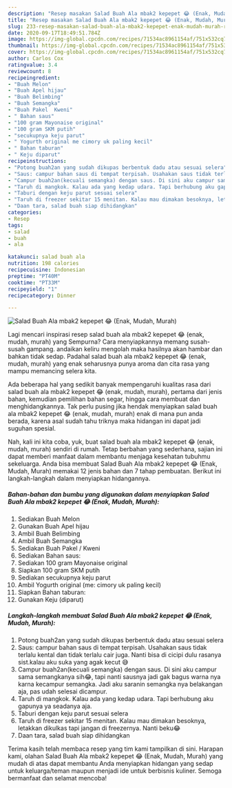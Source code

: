 ```yaml
---
description: "Resep masakan Salad Buah Ala mbak2 kepepet 😂 (Enak, Mudah, Murah) | Resep Membuat Salad Buah Ala mbak2 kepepet 😂 (Enak, Mudah, Murah) Yang Enak Dan Lezat"
title: "Resep masakan Salad Buah Ala mbak2 kepepet 😂 (Enak, Mudah, Murah) | Resep Membuat Salad Buah Ala mbak2 kepepet 😂 (Enak, Mudah, Murah) Yang Enak Dan Lezat"
slug: 233-resep-masakan-salad-buah-ala-mbak2-kepepet-enak-mudah-murah-resep-membuat-salad-buah-ala-mbak2-kepepet-enak-mudah-murah-yang-enak-dan-lezat
date: 2020-09-17T18:49:51.784Z
image: https://img-global.cpcdn.com/recipes/71534ac8961154af/751x532cq70/salad-buah-ala-mbak2-kepepet-😂-enak-mudah-murah-foto-resep-utama.jpg
thumbnail: https://img-global.cpcdn.com/recipes/71534ac8961154af/751x532cq70/salad-buah-ala-mbak2-kepepet-😂-enak-mudah-murah-foto-resep-utama.jpg
cover: https://img-global.cpcdn.com/recipes/71534ac8961154af/751x532cq70/salad-buah-ala-mbak2-kepepet-😂-enak-mudah-murah-foto-resep-utama.jpg
author: Carlos Cox
ratingvalue: 3.4
reviewcount: 8
recipeingredient:
- "Buah Melon"
- "Buah Apel hijau"
- "Buah Belimbing"
- "Buah Semangka"
- "Buah Pakel  Kweni"
- " Bahan saus"
- "100 gram Mayonaise original"
- "100 gram SKM putih"
- "secukupnya keju parut"
- " Yogurth original me cimory uk paling kecil"
- " Bahan taburan"
- " Keju diparut"
recipeinstructions:
- "Potong buah2an yang sudah dikupas berbentuk dadu atau sesuai selera"
- "Saus: campur bahan saus di tempat terpisah. Usahakan saus tidak terlalu kental dan tidak terlalu cair juga. Nanti bisa di cicipi dulu rasanya sist.kalau aku suka yang agak kecut 😅"
- "Campur buah2an(kecuali semangka) dengan saus. Di sini aku campur sama semangkanya sih😂, tapi nanti sausnya jadi gak bagus warna nya karna kecampur semangka. Jadi aku saranin semangka nya belakangan aja, pas udah selesai dicampur."
- "Taruh di mangkok. Kalau ada yang kedap udara. Tapi berhubung aku gapunya ya seadanya aja."
- "Taburi dengan keju parut sesuai selera"
- "Taruh di freezer sekitar 15 menitan. Kalau mau dimakan besoknya, letakkan dikulkas tapi jangan di freezernya. Nanti beku😂"
- "Daan tara, salad buah siap dihidangkan"
categories:
- Resep
tags:
- salad
- buah
- ala

katakunci: salad buah ala 
nutrition: 198 calories
recipecuisine: Indonesian
preptime: "PT40M"
cooktime: "PT33M"
recipeyield: "1"
recipecategory: Dinner

---
```



![Salad Buah Ala mbak2 kepepet 😂 (Enak, Mudah, Murah)](https://img-global.cpcdn.com/recipes/71534ac8961154af/751x532cq70/salad-buah-ala-mbak2-kepepet-😂-enak-mudah-murah-foto-resep-utama.jpg)

Lagi mencari inspirasi resep salad buah ala mbak2 kepepet 😂 (enak, mudah, murah) yang Sempurna? Cara menyiapkannya memang susah-susah gampang. andaikan keliru mengolah maka hasilnya akan hambar dan bahkan tidak sedap. Padahal salad buah ala mbak2 kepepet 😂 (enak, mudah, murah) yang enak seharusnya punya aroma dan cita rasa yang mampu memancing selera kita.

Ada beberapa hal yang sedikit banyak mempengaruhi kualitas rasa dari salad buah ala mbak2 kepepet 😂 (enak, mudah, murah), pertama dari jenis bahan, kemudian pemilihan bahan segar, hingga cara membuat dan menghidangkannya. Tak perlu pusing jika hendak menyiapkan salad buah ala mbak2 kepepet 😂 (enak, mudah, murah) enak di mana pun anda berada, karena asal sudah tahu triknya maka hidangan ini dapat jadi suguhan spesial.




Nah, kali ini kita coba, yuk, buat salad buah ala mbak2 kepepet 😂 (enak, mudah, murah) sendiri di rumah. Tetap berbahan yang sederhana, sajian ini dapat memberi manfaat dalam membantu menjaga kesehatan tubuhmu sekeluarga. Anda bisa membuat Salad Buah Ala mbak2 kepepet 😂 (Enak, Mudah, Murah) memakai 12 jenis bahan dan 7 tahap pembuatan. Berikut ini langkah-langkah dalam menyiapkan hidangannya.

<!--inarticleads1-->

##### Bahan-bahan dan bumbu yang digunakan dalam menyiapkan Salad Buah Ala mbak2 kepepet 😂 (Enak, Mudah, Murah):

1. Sediakan Buah Melon
1. Gunakan Buah Apel hijau
1. Ambil Buah Belimbing
1. Ambil Buah Semangka
1. Sediakan Buah Pakel / Kweni
1. Sediakan  Bahan saus:
1. Sediakan 100 gram Mayonaise original
1. Siapkan 100 gram SKM putih
1. Sediakan secukupnya keju parut
1. Ambil  Yogurth original (me: cimory uk paling kecil)
1. Siapkan  Bahan taburan:
1. Gunakan  Keju (diparut)




<!--inarticleads2-->

##### Langkah-langkah membuat Salad Buah Ala mbak2 kepepet 😂 (Enak, Mudah, Murah):

1. Potong buah2an yang sudah dikupas berbentuk dadu atau sesuai selera
1. Saus: campur bahan saus di tempat terpisah. Usahakan saus tidak terlalu kental dan tidak terlalu cair juga. Nanti bisa di cicipi dulu rasanya sist.kalau aku suka yang agak kecut 😅
1. Campur buah2an(kecuali semangka) dengan saus. Di sini aku campur sama semangkanya sih😂, tapi nanti sausnya jadi gak bagus warna nya karna kecampur semangka. Jadi aku saranin semangka nya belakangan aja, pas udah selesai dicampur.
1. Taruh di mangkok. Kalau ada yang kedap udara. Tapi berhubung aku gapunya ya seadanya aja.
1. Taburi dengan keju parut sesuai selera
1. Taruh di freezer sekitar 15 menitan. Kalau mau dimakan besoknya, letakkan dikulkas tapi jangan di freezernya. Nanti beku😂
1. Daan tara, salad buah siap dihidangkan




Terima kasih telah membaca resep yang tim kami tampilkan di sini. Harapan kami, olahan Salad Buah Ala mbak2 kepepet 😂 (Enak, Mudah, Murah) yang mudah di atas dapat membantu Anda menyiapkan hidangan yang sedap untuk keluarga/teman maupun menjadi ide untuk berbisnis kuliner. Semoga bermanfaat dan selamat mencoba!
